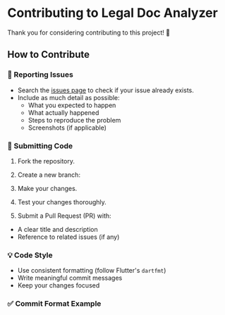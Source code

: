 # Contributing to Legal Doc Analyzer

Thank you for considering contributing to this project! 🎉

## How to Contribute

### 🐛 Reporting Issues
- Search the [issues page](https://github.com/team-gdg-hau/Gemini-w-Flutter/issues) to check if your issue already exists.
- Include as much detail as possible:
    - What you expected to happen
    - What actually happened
    - Steps to reproduce the problem
    - Screenshots (if applicable)

### 🧪 Submitting Code
1. Fork the repository.
2. Create a new branch:

3. Make your changes.
4. Test your changes thoroughly.
5. Submit a Pull Request (PR) with:
- A clear title and description
- Reference to related issues (if any)

### 💡 Code Style
- Use consistent formatting (follow Flutter's `dartfmt`)
- Write meaningful commit messages
- Keep your changes focused

### ✅ Commit Format Example
